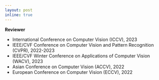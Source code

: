 ```yaml
---
layout: post
inline: true
---
```


**Reviewer** 
- International Conference on Computer Vision (ICCV), 2023
- IEEE/CVF Conference on Computer Vision and Pattern Recognition (CVPR), 2022-2023
- IEEE/CVF Winter Conference on Applications of Computer Vision (WACV), 2023
- Asian Conference on Computer Vision (ACCV), 2022
- European Conference on Computer Vision (ECCV), 2022

